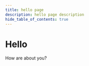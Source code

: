 ```yaml
---
title: hello page
description: hello page description
hide_table_of_contents: true
---
```


# Hello

How are about you?
